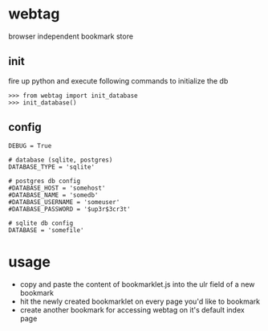 # webtag
browser independent bookmark store

## init
fire up python and execute following commands to initialize the db

```
>>> from webtag import init_database
>>> init_database()
```

## config

```
DEBUG = True

# database (sqlite, postgres)
DATABASE_TYPE = 'sqlite'

# postgres db config
#DATABASE_HOST = 'somehost'
#DATABASE_NAME = 'somedb'
#DATABASE_USERNAME = 'someuser'
#DATABASE_PASSWORD = '$up3r$3cr3t'

# sqlite db config
DATABASE = 'somefile'
```

# usage

- copy and paste the content of bookmarklet.js into the ulr field of a new bookmark
- hit the newly created bookmarklet on every page you'd like to bookmark
- create another bookmark for accessing webtag on it's default index page
